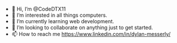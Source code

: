 - 👋 Hi, I’m @CodeDTX11
- 👀 I’m interested in all things computers.
- 🌱 I’m currently learning web development.
- 💞️ I’m looking to collaborate on anything just to get started.
- 📫 How to reach me https://www.linkedin.com/in/dylan-messerly/

<!---
CodeDTX11/CodeDTX11 is a ✨ special ✨ repository because its `README.md` (this file) appears on your GitHub profile.
You can click the Preview link to take a look at your changes.
--->
